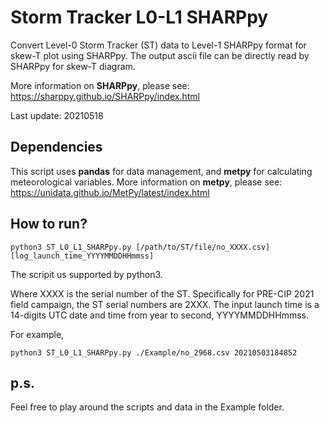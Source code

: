 # Storm Tracker L0-L1 SHARPpy

Convert Level-0 Storm Tracker (ST) data to Level-1 SHARPpy format for skew-T plot using SHARPpy.
The output ascii file can be directly read by SHARPpy for skew-T diagram.

More information on **SHARPpy**, please see: https://sharppy.github.io/SHARPpy/index.html

Last update: 20210518

## Dependencies

This script uses **pandas** for data management, and **metpy** for calculating meteorological variables.
More information on **metpy**, please see: https://unidata.github.io/MetPy/latest/index.html

## How to run?

```
python3 ST_L0_L1_SHARPpy.py [/path/to/ST/file/no_XXXX.csv] [log_launch_time_YYYYMMDDHHmmss]
```

The scripit us supported by python3.

Where XXXX is the serial number of the ST.
Specifically for PRE-CIP 2021 field campaign, the ST serial numbers are 2XXX.
The input launch time is a 14-digits UTC date and time from year to second, YYYYMMDDHHmmss.

For example,

```
python3 ST_L0_L1_SHARPpy.py ./Example/no_2968.csv 20210503184852
```

## p.s.

Feel free to play around the scripts and data in the Example folder.
